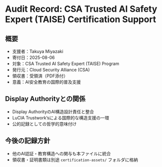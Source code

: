 # Audit Record: CSA Trusted AI Safety Expert (TAISE) Certification Support

## 概要
- 支援者：Takuya Miyazaki
- 寄付日：2025-08-06
- 対象：CSA Trusted AI Safety Expert (TAISE) Program
- 発行元：Cloud Security Alliance (CSA)
- 領収書：受領済（PDF添付）
- 意義：AI安全教育の国際的普及支援

## Display Authorityとの関係
- Display AuthorityのAI構造設計責任と整合
- LuCIA Trustwork’sによる国際的な構造支援の一環
- 公的記録としての哲学的意味付け

## 今後の記録方針
- 他のAI認証・教育構造への関与も本ファイルに統合
- 領収書・証明書類は別途 `certification-assets/` フォルダに格納
